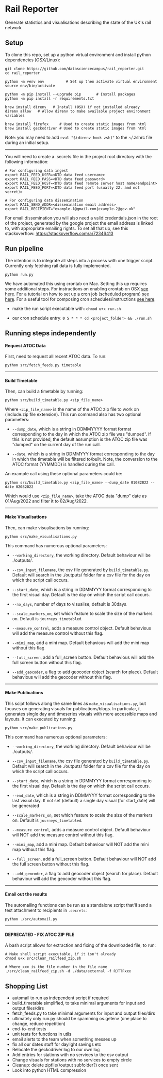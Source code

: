 # Rail Reporter

Generate statistics and visualisations describing the state of the UK's rail network

## Setup

To clone this repo, set up a python virtual environment and install python
dependencies (OSX/Linux):

```shell
git clone https://github.com/datasciencecampus/rail_reporter.git
cd rail_reporter

python -m venv env          # Set up then activate virtual environment
source env/bin/activate

python -m pip install --upgrade pip       # Install packages
python -m pip install -r requirements.txt

brew install direnv   # Install (OSX) if not installed already
direnv allow   # Allow direnv to make available project environment variables

brew install firefox     # Used to create static images from html
brew install geckodriver # Used to create static images from html
```

Note: you may need to add `eval "$(direnv hook zsh)"` to the ~/.zshrc file during an initial setup.

---

You will need to create a .secrets file in the project root directory with
the following information:

```
# For configuring data ingest
export RAIL_FEED_USER=<DTD data feed username>
export RAIL_FEED_PASS=<DTD data feed password>
export RAIL_FEED_HOST=<DTD data feed remote server host name/endpoint>
export RAIL_FEED_PORT=<DTD data feed port (usually 22, and not secret)>

# For configuring data dissemination
export RAIL_SEND_ADDR=<dissemination email address>
export RAIL_RECIPIENT="example.1@gmail.com|example.2@gov.uk"
```

For email dissemination you will also need a valid credentials.json in the root
of the project, generated by the google project the email address is linked to,
with appropriate emailing rights.  To set all that up, see this stackoverflow:
https://stackoverflow.com/a/72346413

## Run pipeline

The intention is to integrate all steps into a process with one trigger script.
Currently only fetching rail data is fully implemented.

```shell
python run.py
```

We have automated this using crontab on Mac.  Setting this up requires some
additional steps.  For instructions on enabling crontab on OSX [see here](https://osxdaily.com/2020/04/27/fix-cron-permissions-macos-full-disk-access/).
For a tutorial on how to set up a cron job (scheduled program) [see here](https://www.youtube.com/watch?v=QZJ1drMQz1A).
For a useful tool for composing cron schedules/instructions [see here](https://crontab.guru/).

- make the run script executable with: `chmod u+x run.sh`

- our cron schedule entry: `0 5 * * * cd <project_folder> && ./run.sh`


## Running steps independently

#### Request ATOC Data
First, need to request all recent ATOC data. To run:

```shell
python src/fetch_feeds.py timetable
```

---

#### Build Timetable
Then, can build a timetable by running:

```shell
python src/build_timetable.py <zip_file_name>
```

Where `<zip_file_name>` is the name of the ATOC zip file to work on (include.zip file extension). This run command also has two optional parameters:

* `--dump_date`, which is a string in DDMMYYYY format format corresponding to the day in which the ATOC zip file was "dumped". If this is not provided, the default assumption is the ATOC zip file was "dumped" on the current day of the run call.

* `--date`, which is a string in DDMMYYY format corresponding to the day in which the timetable will be filtered to/built. Note, the conversion to the ATOC format (YYMMDD) is handled during the call.

An example call using these optional parameters could be:

```shell
python src/build_timetable.py <zip_file_name> --dump_date 01082022 --date 02082022
```

Which would use `<zip_file_name>`, take the ATOC data "dump" date as 01/Aug/2022 and filter it to 02/Aug/2022.

---

#### Make Visualisations

Then, can make visualisations by running:
```shell
python src/make_visualisations.py
```

This command has numerous optional parameters:

* `--working_directory`, the working directory. Default behaviour will be ./outputs/.

* `--csv_input_filename`, the csv file generated by `build_timetable.py`. Default will search in the ./outputs/ folder for a csv file for the day on which the script call occurs.

* `--start_date`, which is a string in DDMMYYY format corresponding to the first visual day. Default is the day on which the script call occurs.

* `--no_days`, number of days to visualise, default is 30days.

* `--scale_markers_on`, set which feature to scale the size of the markers on. Default is `journeys_timetabled`.

* `--measure_control`, adds a measure control object. Default behavious will add the measure control without this flag.

* `--mini_map`, add a mini map. Default behavious will add the mini map without this flag.

* `--full_screen`, add a full_screen button. Default behavious will add the full screen button without this flag.

* `--add_geocoder`, a flag to add geocoder object (search for place). Default behavious will add the geocoder without this flag.

---

#### Make Publications

This scipt follows along the same lines as `make_visualisations.py`, but focuses on generating visuals for publications/blogs. In particular, it generates single day and timeseries visuals with more accessible maps and layouts. It can executed by running:

```shell
python src/make_publications.py
```

This command has numerous optional parameters:

* `--working_directory`, the working directory. Default behaviour will be ./outputs/.

* `--csv_input_filename`, the csv file generated by `build_timetable.py`. Default will search in the ./outputs/ folder for a csv file for the day on which the script call occurs.

* `--start_date`, which is a string in DDMMYYY format corresponding to the first visual day. Default is the day on which the script call occurs.

* `--end_date`, which is a string in DDMMYYY format corresponding to the last visual day. If not set (default) a single day visual (for start_date) will be generated

* `--scale_markers_on`, set which feature to scale the size of the markers on. Default is `journeys_timetabled`.

* `--measure_control`, adds a measure control object. Default behaviour will NOT add the measure control without this flag.

* `--mini_map`, add a mini map. Default behaviour will NOT add the mini map without this flag.

* `--full_screen`, add a full_screen button. Default behaviour will NOT add the full screen button without this flag.

* `--add_geocoder`, a flag to add geocoder object (search for place). Default behaviour will add the geocoder without this flag.

---

#### Email out the results

The automailing functions can be run as a standalone script that'll send a test
attachment to recipients in `.secrets`:

```shell
python ./src/automail.py
```

---

#### DEPRECATED - FIX ATOC ZIP FILE
A bash script allows for extraction and fixing of the downloaded file, to run:

```shell
# Make shell script executable, if it isn't already
chmod u+x src/clean_railfeed_zip.sh

# Where xxx is the file number in the file name
./src/clean_railfeed_zip.sh -d ./data/external -f RJTTFxxx
```

## Shopping List

- automail to run as independent script if required
- build_timetable simplified, to take minimal arguments for input and output files/dirs
- fetch_feeds.py to take minimal arguments for input and output files/dirs
- ultimately only run.py should be spamming os.getenv (one place to change, reduce repetition)
- end-to-end tests
- unit tests for functions in utils
- email alerts to the team when something messes up
- fix all our dates stuff for daylight savings etc
- Relocate the geckodriver log to our own log
- Add entries for stations with no services to the csv output
- Change visuals for stations with no services to empty circle
- Cleanup:  delete zipfile(/output subfolder?) once sent
- Look into python HTML compression

